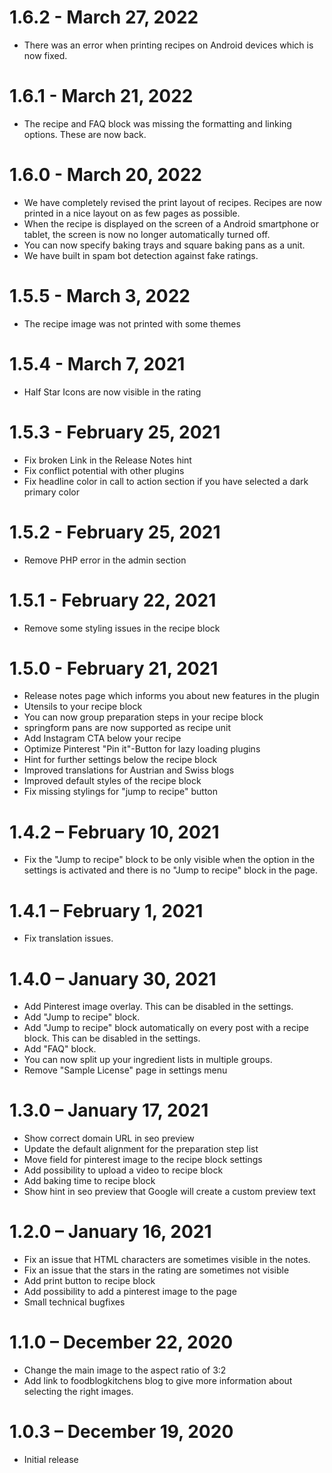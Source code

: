 # 1.6.2 - March 27, 2022

- There was an error when printing recipes on Android devices which is now fixed.

# 1.6.1 - March 21, 2022

- The recipe and FAQ block was missing the formatting and linking options. These are now back.

# 1.6.0 - March 20, 2022

- We have completely revised the print layout of recipes. Recipes are now printed in a nice layout on as few pages as possible.
- When the recipe is displayed on the screen of a Android smartphone or tablet, the screen is now no longer automatically turned off.
- You can now specify baking trays and square baking pans as a unit.
- We have built in spam bot detection against fake ratings.

# 1.5.5 - March 3, 2022

- The recipe image was not printed with some themes

# 1.5.4 - March 7, 2021

- Half Star Icons are now visible in the rating

# 1.5.3 - February 25, 2021

- Fix broken Link in the Release Notes hint
- Fix conflict potential with other plugins
- Fix headline color in call to action section if you have selected a dark primary color

# 1.5.2 - February 25, 2021

- Remove PHP error in the admin section

# 1.5.1 - February 22, 2021

- Remove some styling issues in the recipe block

# 1.5.0 - February 21, 2021

- Release notes page which informs you about new features in the plugin
- Utensils to your recipe block
- You can now group preparation steps in your recipe block
- springform pans are now supported as recipe unit
- Add Instagram CTA below your recipe
- Optimize Pinterest "Pin it"-Button for lazy loading plugins
- Hint for further settings below the recipe block
- Improved translations for Austrian and Swiss blogs
- Improved default styles of the recipe block
- Fix missing stylings for "jump to recipe" button

# 1.4.2 – February 10, 2021

- Fix the "Jump to recipe" block to be only visible when the option in the settings is activated and there is no "Jump to recipe" block in the page.

# 1.4.1 – February 1, 2021

- Fix translation issues.

# 1.4.0 – January 30, 2021

- Add Pinterest image overlay. This can be disabled in the settings.
- Add "Jump to recipe" block.
- Add "Jump to recipe" block automatically on every post with a recipe block. This can be disabled in the settings.
- Add "FAQ" block.
- You can now split up your ingredient lists in multiple groups.
- Remove "Sample License" page in settings menu

# 1.3.0 – January 17, 2021

- Show correct domain URL in seo preview
- Update the default alignment for the preparation step list
- Move field for pinterest image to the recipe block settings
- Add possibility to upload a video to recipe block
- Add baking time to recipe block
- Show hint in seo preview that Google will create a custom preview text

# 1.2.0 – January 16, 2021

- Fix an issue that HTML characters are sometimes visible in the notes.
- Fix an issue that the stars in the rating are sometimes not visible
- Add print button to recipe block
- Add possibility to add a pinterest image to the page
- Small technical bugfixes

# 1.1.0 – December 22, 2020

- Change the main image to the aspect ratio of 3:2
- Add link to foodblogkitchens blog to give more information about selecting the right images.

# 1.0.3 – December 19, 2020

- Initial release
